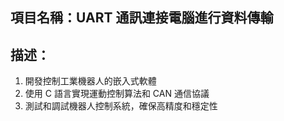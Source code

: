 ## 項目名稱：UART 通訊連接電腦進行資料傳輸

## 描述：
1. 開發控制工業機器人的嵌入式軟體
2. 使用 C 語言實現運動控制算法和 CAN 通信協議
3. 測試和調試機器人控制系統，確保高精度和穩定性